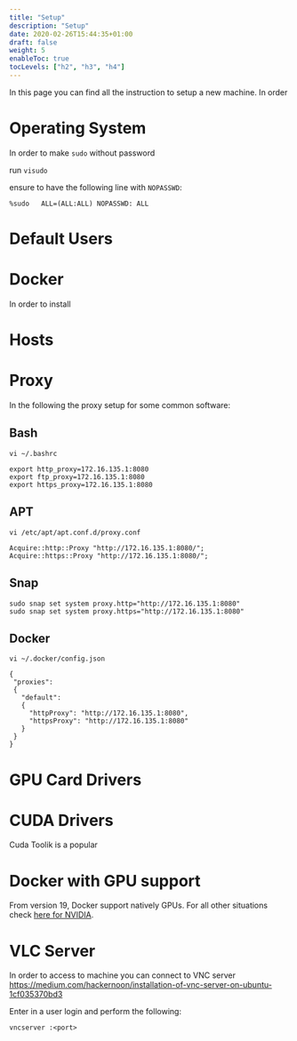 ```yaml
---
title: "Setup"
description: "Setup"
date: 2020-02-26T15:44:35+01:00
draft: false
weight: 5
enableToc: true
tocLevels: ["h2", "h3", "h4"]
---
```


In this page you can find all the instruction to setup a new machine.
In order 

# Operating System

In order to make `sudo` without password

run `visudo`

ensure to have the following line with `NOPASSWD`:

`%sudo   ALL=(ALL:ALL) NOPASSWD: ALL`

# Default Users




# Docker

In order to install

# Hosts


# Proxy

In the following the proxy setup for some common software:

## Bash

`vi ~/.bashrc`

```
export http_proxy=172.16.135.1:8080
export ftp_proxy=172.16.135.1:8080
export https_proxy=172.16.135.1:8080
```

## APT

`vi /etc/apt/apt.conf.d/proxy.conf`

```
Acquire::http::Proxy "http://172.16.135.1:8080/";
Acquire::https::Proxy "http://172.16.135.1:8080/";
```

## Snap

```
sudo snap set system proxy.http="http://172.16.135.1:8080"
sudo snap set system proxy.https="http://172.16.135.1:8080"
```

## Docker

`vi ~/.docker/config.json`

```
{
 "proxies":
 {
   "default":
   {
     "httpProxy": "http://172.16.135.1:8080",
     "httpsProxy": "http://172.16.135.1:8080"
   }
 }
}
```



# GPU Card Drivers

# CUDA Drivers

Cuda Toolik is a popular 

# Docker with GPU support

From version 19, Docker support natively GPUs.
For all other situations check [here for NVIDIA](https://github.com/NVIDIA/nvidia-docker).

# VLC Server

In order to access to machine you can connect to VNC server
https://medium.com/hackernoon/installation-of-vnc-server-on-ubuntu-1cf035370bd3

Enter in a user login and perform the following:

```
vncserver :<port>
```

